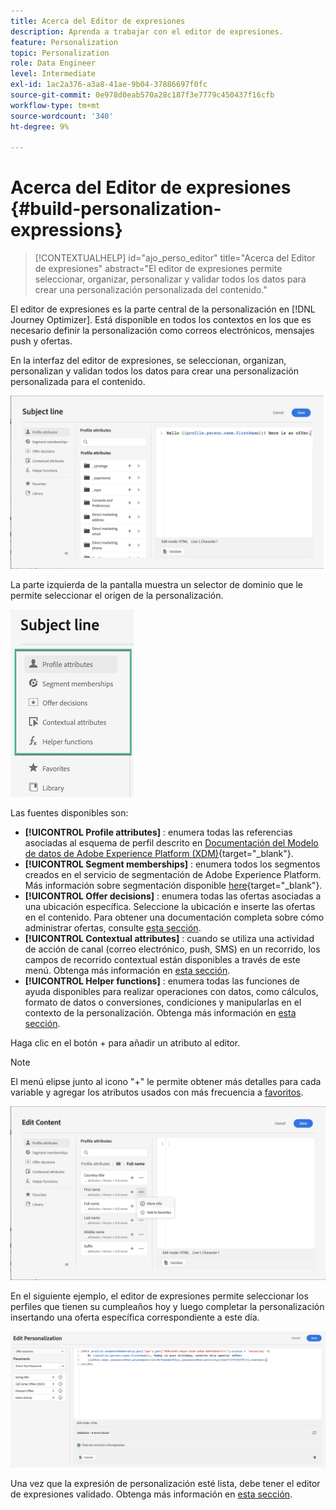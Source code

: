 ```yaml
---
title: Acerca del Editor de expresiones
description: Aprenda a trabajar con el editor de expresiones.
feature: Personalization
topic: Personalization
role: Data Engineer
level: Intermediate
exl-id: 1ac2a376-a3a8-41ae-9b04-37886697f0fc
source-git-commit: 0e978d0eab570a28c187f3e7779c450437f16cfb
workflow-type: tm+mt
source-wordcount: '340'
ht-degree: 9%

---
```


# Acerca del Editor de expresiones {#build-personalization-expressions}

>[!CONTEXTUALHELP]
>id="ajo_perso_editor"
>title="Acerca del Editor de expresiones"
>abstract="El editor de expresiones permite seleccionar, organizar, personalizar y validar todos los datos para crear una personalización personalizada del contenido."

El editor de expresiones es la parte central de la personalización en [!DNL Journey Optimizer]. Está disponible en todos los contextos en los que es necesario definir la personalización como correos electrónicos, mensajes push y ofertas.

En la interfaz del editor de expresiones, se seleccionan, organizan, personalizan y validan todos los datos para crear una personalización personalizada para el contenido.

![](assets/perso_ee1.png)

La parte izquierda de la pantalla muestra un selector de dominio que le permite seleccionar el origen de la personalización.

![](assets/perso_ee3.png)

Las fuentes disponibles son:

* **[!UICONTROL Profile attributes]** : enumera todas las referencias asociadas al esquema de perfil descrito en [Documentación del Modelo de datos de Adobe Experience Platform (XDM)](https://experienceleague.adobe.com/docs/experience-platform/xdm/home.html?lang=es){target=&quot;_blank&quot;}.
* **[!UICONTROL Segment memberships]** : enumera todos los segmentos creados en el servicio de segmentación de Adobe Experience Platform. Más información sobre segmentación disponible [here](https://experienceleague.adobe.com/docs/experience-platform/segmentation/home.html){target=&quot;_blank&quot;}.
* **[!UICONTROL Offer decisions]** : enumera todas las ofertas asociadas a una ubicación específica. Seleccione la ubicación e inserte las ofertas en el contenido. Para obtener una documentación completa sobre cómo administrar ofertas, consulte [esta sección](../design/deliver-personalized-offers.md).
* **[!UICONTROL Contextual attributes]** : cuando se utiliza una actividad de acción de canal (correo electrónico, push, SMS) en un recorrido, los campos de recorrido contextual están disponibles a través de este menú. Obtenga más información en [esta sección](personalization-use-case.md).
* **[!UICONTROL Helper functions]** : enumera todas las funciones de ayuda disponibles para realizar operaciones con datos, como cálculos, formato de datos o conversiones, condiciones y manipularlas en el contexto de la personalización. Obtenga más información en [esta sección](functions/functions.md).

Haga clic en el botón + para añadir un atributo al editor.

>[!NOTE]
>
>El menú elipse junto al icono &quot;+&quot; le permite obtener más detalles para cada variable y agregar los atributos usados con más frecuencia a [favoritos](personalization-favorites.md).

![](assets/attribute-details.png)

En el siguiente ejemplo, el editor de expresiones permite seleccionar los perfiles que tienen su cumpleaños hoy y luego completar la personalización insertando una oferta específica correspondiente a este día.

![](assets/perso_ee2.png)

Una vez que la expresión de personalización esté lista, debe tener el editor de expresiones validado. Obtenga más información en [esta sección](personalization-validation.md).
